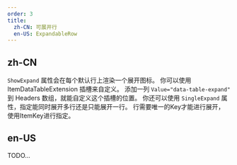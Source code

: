 ```yaml
---
order: 3
title:
  zh-CN: 可展开行
  en-US: ExpandableRow
---
```


## zh-CN

`ShowExpand` 属性会在每个默认行上渲染一个展开图标。 你可以使用 ItemDataTableExtension 插槽来自定义。 添加一列 `Value="data-table-expand"` 到 Headers 数组，就能自定义这个插槽的位置。 你还可以使用 `SingleExpand` 属性，指定能同时展开多行还是只能展开一行。 行需要唯一的Key才能进行展开，使用ItemKey进行指定。

## en-US

TODO...
